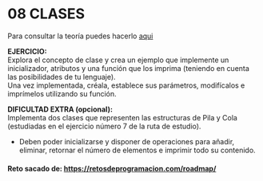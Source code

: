 # 08 CLASES

Para consultar la teoría puedes hacerlo [aqui](../../conceptos/CLASES.md) 

**EJERCICIO:**  
Explora el concepto de clase y crea un ejemplo que implemente un inicializador, atributos y una función que los imprima (teniendo en cuenta las posibilidades de tu lenguaje).  
Una vez implementada, créala, establece sus parámetros, modifícalos e imprímelos utilizando    su función.

**DIFICULTAD EXTRA (opcional):**  
Implementa dos clases que representen las estructuras de Pila y Cola (estudiadas en el ejercicio número 7 de la ruta de estudio).
- Deben poder inicializarse y disponer de operaciones para añadir, eliminar, retornar el número de elementos e imprimir todo su contenido.

#### Reto sacado de: https://retosdeprogramacion.com/roadmap/

